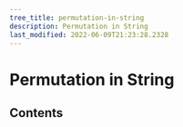 ```yaml
---
tree_title: permutation-in-string
description: Permutation in String
last_modified: 2022-06-09T21:23:28.2328
---
```


# Permutation in String

## Contents
